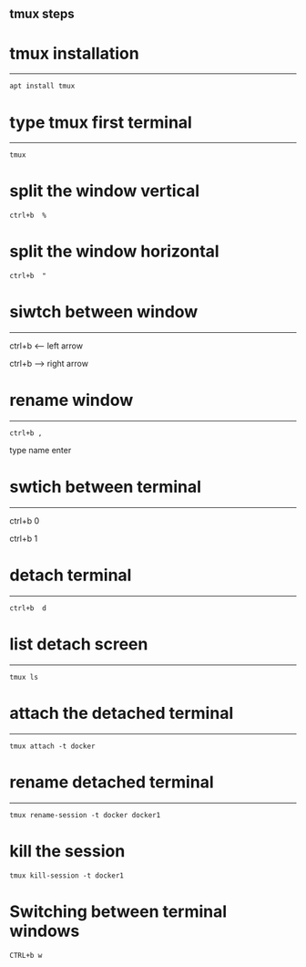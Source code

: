 tmux steps
-------------

# tmux installation
-------------------

```
apt install tmux
```

# type tmux first terminal
--------------------------
```
tmux
```

# split the window vertical
```
ctrl+b  %
```
# split the window horizontal
```
ctrl+b  "
```

# siwtch between window
-----------------------

ctrl+b   <--  left arrow

ctrl+b   -->  right arrow

# rename window
--------------
```
ctrl+b ,
```
type name enter

# swtich between terminal
------------------------

ctrl+b 0

ctrl+b 1

# detach terminal
----------------
```
ctrl+b  d
```

# list detach screen
--------------------
```
tmux ls
```

# attach the detached terminal
------------------------------
```
tmux attach -t docker
```

# rename detached terminal
--------------------------

```
tmux rename-session -t docker docker1
```

# kill the session

```
tmux kill-session -t docker1 
```

# Switching between terminal windows
```
CTRL+b w
```









